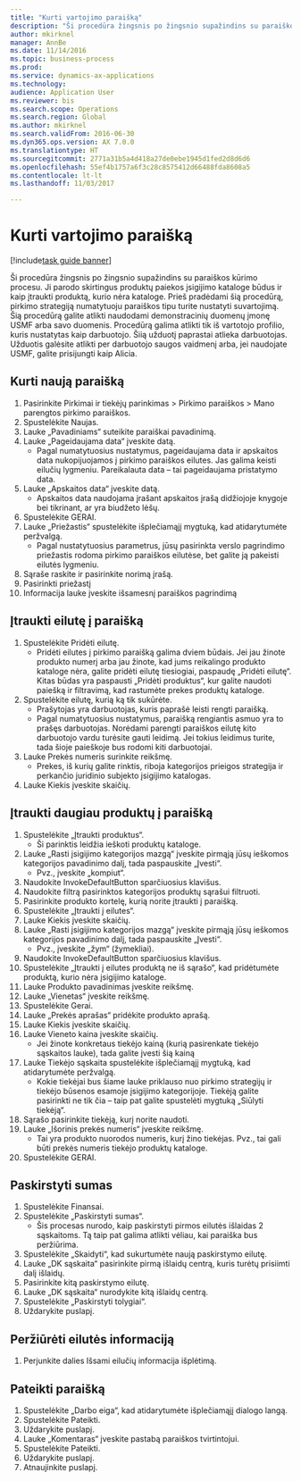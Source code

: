 ```yaml
--- 
title: "Kurti vartojimo paraišką"
description: "Ši procedūra žingsnis po žingsnio supažindins su paraiškos kūrimo procesu."
author: mkirknel
manager: AnnBe
ms.date: 11/14/2016
ms.topic: business-process
ms.prod: 
ms.service: dynamics-ax-applications
ms.technology: 
audience: Application User
ms.reviewer: bis
ms.search.scope: Operations
ms.search.region: Global
ms.author: mkirknel
ms.search.validFrom: 2016-06-30
ms.dyn365.ops.version: AX 7.0.0
ms.translationtype: HT
ms.sourcegitcommit: 2771a31b5a4d418a27de0ebe1945d1fed2d8d6d6
ms.openlocfilehash: 55ef4b1757a6f3c28c8575412d66488fda8608a5
ms.contentlocale: lt-lt
ms.lasthandoff: 11/03/2017

---
```

# <a name="create-a-requisition-for-consumption"></a>Kurti vartojimo paraišką

[!include[task guide banner](../../includes/task-guide-banner.md)]

Ši procedūra žingsnis po žingsnio supažindins su paraiškos kūrimo procesu. Ji parodo skirtingus produktų paiekos įsigijimo kataloge būdus ir kaip įtraukti produktą, kurio nėra kataloge. Prieš pradėdami šią procedūrą, pirkimo strategiją numatytuoju paraiškos tipu turite nustatyti suvartojimą. Šią procedūrą galite atlikti naudodami demonstracinių duomenų įmonę USMF arba savo duomenis. Procedūrą galima atlikti tik iš vartotojo profilio, kuris nustatytas kaip darbuotojo.  Šiią užduotį paprastai atlieka darbuotojas. Užduotis galėsite atlikti per darbuotojo saugos vaidmenį arba, jei naudojate USMF, galite prisijungti kaip Alicia.


## <a name="create-a-new-requisition"></a>Kurti naują paraišką
1. Pasirinkite Pirkimai ir tiekėjų parinkimas > Pirkimo paraiškos > Mano parengtos pirkimo paraiškos.
2. Spustelėkite Naujas.
3. Lauke „Pavadiniams“ suteikite paraiškai pavadinimą.
4. Lauke „Pageidaujama data“ įveskite datą.
    * Pagal numatytuosius nustatymus, pageidaujama data ir apskaitos data nukopijuojamos į pirkimo paraiškos eilutes. Jas galima keisti eilučių lygmeniu. Pareikalauta data – tai pageidaujama pristatymo data.  
5. Lauke „Apskaitos data“ įveskite datą.
    * Apskaitos data naudojama įrašant apskaitos įrašą didžiojoje knygoje bei tikrinant, ar yra biudžeto lėšų.  
6. Spustelėkite GERAI.
7. Lauke „Priežastis“ spustelėkite išplečiamąjį mygtuką, kad atidarytumėte peržvalgą.
    * Pagal nustatytuosius parametrus, jūsų pasirinkta verslo pagrindimo priežastis rodoma pirkimo paraiškos eilutėse, bet galite ją pakeisti eilutės lygmeniu.    
8. Sąraše raskite ir pasirinkite norimą įrašą.
9. Pasirinkti priežastį
10. Informacija lauke įveskite išsamesnį paraiškos pagrindimą

## <a name="add-a-line-to-the-requisition"></a>Įtraukti eilutę į paraišką
1. Spustelėkite Pridėti eilutę.
    * Pridėti eilutes į pirkimo paraišką galima dviem būdais. Jei jau žinote produkto numerį arba jau žinote, kad jums reikalingo produkto kataloge nėra, galite pridėti eilutę tiesiogiai, paspaudę „Pridėti eilutę“. Kitas būdas yra paspausti „Pridėti produktus“, kur galite naudoti paiešką ir filtravimą, kad rastumėte prekes produktų kataloge.    
2. Spustelėkite eilutę, kurią ką tik sukūrėte.
    * Prašytojas yra darbuotojas, kuris paprašė leisti rengti paraišką.   
    * Pagal numatytuosius nustatymus, paraišką rengiantis asmuo yra to prašęs darbuotojas. Norėdami parengti paraiškos eilutę kito darbuotojo vardu turėsite gauti leidimą. Jei tokius leidimus turite, tada šioje paieškoje bus rodomi kiti darbuotojai.  
3. Lauke Prekės numeris surinkite reikšmę.
    * Prekes, iš kurių galite rinktis, riboja kategorijos prieigos strategija ir perkančio juridinio subjekto įsigijimo katalogas.   
4. Lauke Kiekis įveskite skaičių.

## <a name="add-more-products-to-the-requisition"></a>Įtraukti daugiau produktų į paraišką
1. Spustelėkite „Įtraukti produktus“.
    * Ši parinktis leidžia ieškoti produktų kataloge.    
2. Lauke „Rasti įsigijimo kategorijos mazgą“ įveskite pirmąją jūsų ieškomos kategorijos pavadinimo dalį, tada paspauskite „Įvesti“.
    * Pvz., įveskite „kompiut“.  
3. Naudokite InvokeDefaultButton sparčiuosius klavišus.
4. Naudokite filtrą pasirinktos kategorijos produktų sąrašui filtruoti.
5. Pasirinkite produkto kortelę, kurią norite įtraukti į paraišką.
6. Spustelėkite „Įtraukti į eilutes“.
7. Lauke Kiekis įveskite skaičių.
8. Lauke „Rasti įsigijimo kategorijos mazgą“ įveskite pirmąją jūsų ieškomos kategorijos pavadinimo dalį, tada paspauskite „Įvesti“.
    * Pvz., įveskite „žym“ (žymekliai).  
9. Naudokite InvokeDefaultButton sparčiuosius klavišus.
10. Spustelėkite „Įtraukti į eilutes produktą ne iš sąrašo“, kad pridėtumėte produktą, kurio nėra įsigijimo kataloge.
11. Lauke Produkto pavadinimas įveskite reikšmę.
12. Lauke „Vienetas“ įveskite reikšmę.
13. Spustelėkite Gerai.
14. Lauke „Prekės aprašas“ pridėkite produkto aprašą.
15. Lauke Kiekis įveskite skaičių.
16. Lauke Vieneto kaina įveskite skaičių.
    * Jei žinote konkretaus tiekėjo kainą (kurią pasirenkate tiekėjo sąskaitos lauke), tada galite įvesti šią kainą   
17. Lauke Tiekėjo sąskaita spustelėkite išplečiamąjį mygtuką, kad atidarytumėte peržvalgą.
    * Kokie tiekėjai bus šiame lauke priklauso nuo pirkimo strategijų ir tiekėjo būsenos esamoje įsigijimo kategorijoje. Tiekėją galite pasirinkti ne tik čia – taip pat galite spustelėti mygtuką „Siūlyti tiekėją“.    
18. Sąrašo pasirinkite tiekėją, kurį norite naudoti.
19. Lauke „Išorinis prekės numeris“ įveskite reikšmę.
    * Tai yra produkto nuorodos numeris, kurį žino tiekėjas. Pvz., tai gali būti prekės numeris tiekėjo produktų kataloge.  
20. Spustelėkite GERAI.

## <a name="distribute-amounts"></a>Paskirstyti sumas
1. Spustelėkite Finansai.
2. Spustelėkite „Paskirstyti sumas“.
    * Šis procesas nurodo, kaip paskirstyti pirmos eilutės išlaidas 2 sąskaitoms. Tą taip pat galima atlikti vėliau, kai paraiška bus peržiūrima.  
3. Spustelėkite „Skaidyti“, kad sukurtumėte naują paskirstymo eilutę.
4. Lauke „DK sąskaita“ pasirinkite pirmą išlaidų centrą, kuris turėtų prisiimti dalį išlaidų.
5. Pasirinkite kitą paskirstymo eilutę.
6. Lauke „DK sąskaita“ nurodykite kitą išlaidų centrą.
7. Spustelėkite „Paskirstyti tolygiai“.
8. Uždarykite puslapį.

## <a name="view-line-details"></a>Peržiūrėti eilutės informaciją
1. Perjunkite dalies Išsami eilučių informacija išplėtimą.

## <a name="submit-the-requisition"></a>Pateikti paraišką
1. Spustelėkite „Darbo eiga“, kad atidarytumėte išplečiamąjį dialogo langą.
2. Spustelėkite Pateikti.
3. Uždarykite puslapį.
4. Lauke „Komentaras“ įveskite pastabą paraiškos tvirtintojui.
5. Spustelėkite Pateikti.
6. Uždarykite puslapį.
7. Atnaujinkite puslapį.


